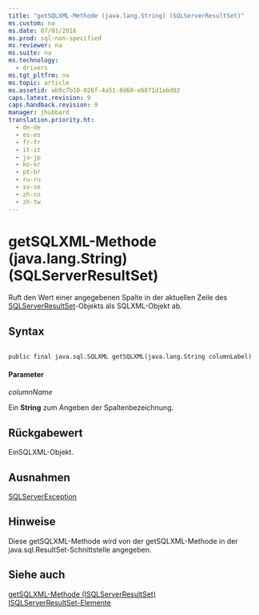 ```yaml
---
title: "getSQLXML-Methode (java.lang.String) (SQLServerResultSet)"
ms.custom: na
ms.date: 07/01/2016
ms.prod: sql-non-specified
ms.reviewer: na
ms.suite: na
ms.technology: 
  - drivers
ms.tgt_pltfrm: na
ms.topic: article
ms.assetid: ab9c7b10-026f-4a51-8d60-e6871d1abd02
caps.latest.revision: 9
caps.handback.revision: 9
manager: jhubbard
translation.priority.ht: 
  - de-de
  - es-es
  - fr-fr
  - it-it
  - ja-jp
  - ko-kr
  - pt-br
  - ru-ru
  - sv-se
  - zh-cn
  - zh-tw
---
```

# getSQLXML-Methode (java.lang.String) (SQLServerResultSet)
  Ruft den Wert einer angegebenen Spalte in der aktuellen Zeile des [SQLServerResultSet](../content/SQLServerResultSet-Class.md)\-Objekts als SQLXML\-Objekt ab.  
  
## Syntax  
  
```  
  
public final java.sql.SQLXML getSQLXML(java.lang.String columnLabel)  
```  
  
#### Parameter  
 *columnName*  
  
 Ein **String** zum Angeben der Spaltenbezeichnung.  
  
## Rückgabewert  
 EinSQLXML\-Objekt.  
  
## Ausnahmen  
 [SQLServerException](../content/SQLServerException-Class.md)  
  
## Hinweise  
 Diese getSQLXML\-Methode wird von der getSQLXML\-Methode in der java.sql.ResultSet\-Schnittstelle angegeben.  
  
## Siehe auch  
 [getSQLXML-Methode &#40;ISQLServerResultSet&#41;](../content/getSQLXML-Method--SQLServerResultSet-.md)   
 [ISQLServerResultSet-Elemente](../content/SQLServerResultSet-Members.md)  
  
  
